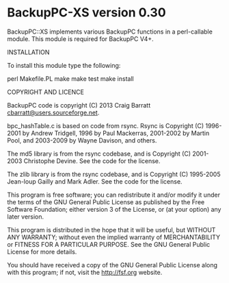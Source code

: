 BackupPC-XS version 0.30
========================

BackupPC::XS implements various BackupPC functions in a perl-callable
module.  This module is required for BackupPC V4+.

INSTALLATION

To install this module type the following:

   perl Makefile.PL
   make
   make test
   make install

COPYRIGHT AND LICENCE

BackupPC code is copyright (C) 2013 Craig Barratt
<cbarratt@users.sourceforge.net>.

bpc_hashTable.c is based on code from rsync.  Rsync is Copyright
(C) 1996-2001 by Andrew Tridgell, 1996 by Paul Mackerras, 2001-2002
by Martin Pool, and 2003-2009 by Wayne Davison, and others.

The md5 library is from the rsync codebase, and is Copyright (C) 2001-2003
Christophe Devine.  See the code for the license.

The zlib library is from the rsync codebase, and is Copyright (C) 1995-2005
Jean-loup Gailly and Mark Adler.  See the code for the license.

This program is free software; you can redistribute it and/or modify
it under the terms of the GNU General Public License as published by
the Free Software Foundation; either version 3 of the License, or
(at your option) any later version.

This program is distributed in the hope that it will be useful,
but WITHOUT ANY WARRANTY; without even the implied warranty of
MERCHANTABILITY or FITNESS FOR A PARTICULAR PURPOSE.  See the
GNU General Public License for more details.

You should have received a copy of the GNU General Public License along
with this program; if not, visit the http://fsf.org website.

